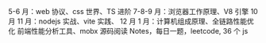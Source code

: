 5-6 月：web 协议、css 世界、TS 进阶
7-8-9 月：浏览器工作原理、V8 引擎
10 月 11 月：nodejs 实战、vite 实践、
12 月 1 月：计算机组成原理、全链路性能优化
前端性能分析工具、mobx 源码阅读
Notes，每日一题，leetcode, 36 个 js
